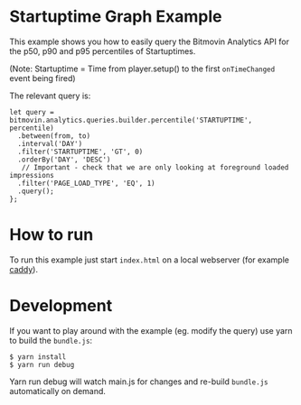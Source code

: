 # Startuptime Graph Example

This example shows you how to easily query the Bitmovin Analytics API for the p50, p90 and p95 percentiles of Startuptimes.

(Note: Startuptime = Time from player.setup() to the first `onTimeChanged` event being fired)

The relevant query is:

```
let query = bitmovin.analytics.queries.builder.percentile('STARTUPTIME', percentile)
  .between(from, to)
  .interval('DAY')
  .filter('STARTUPTIME', 'GT', 0)
  .orderBy('DAY', 'DESC')
   // Important - check that we are only looking at foreground loaded impressions
  .filter('PAGE_LOAD_TYPE', 'EQ', 1)
  .query();
};
```

# How to run

To run this example just start `index.html` on a local webserver (for example [caddy](https://caddyserver.com/)).

# Development

If you want to play around with the example (eg. modify the query) use yarn to build the `bundle.js`:

```
$ yarn install
$ yarn run debug
```

Yarn run debug will watch main.js for changes and re-build `bundle.js` automatically on demand.